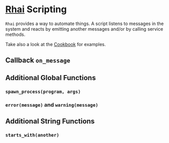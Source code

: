 # [Rhai](https://schungx.github.io/rhai/) Scripting

`Rhai` provides a way to automate things. A script listens to messages in the system and reacts by emitting another messages and/or by calling service methods.

Take also a look at the [Cookbook](../cookbook.md) for examples.

## Callback `on_message`

## Additional Global Functions

### `spawn_process(program, args)`

### `error(message)` and `warning(message)`

## Additional String Functions

### `starts_with(another)`

